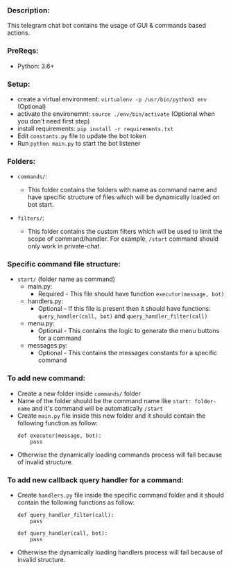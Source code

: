 ### Description:
This telegram chat bot contains the usage of GUI & commands based actions.

### PreReqs:
* Python: 3.6+

### Setup:
* create a virtual environment: `virtualenv -p /usr/bin/python3 env` (Optional)
* activate the environemnt: `source ./env/bin/activate` (Optional when you don't need first step)
* install requirements: `pip install -r requirements.txt`
* Edit `constants.py` file to update the bot token
* Run `python main.py` to start the bot listener


### Folders:
* `commands/`:
    * This folder contains the folders with name as command name and have specific
    structure of files which will be dynamically loaded on bot start.

* `filters/`:
    * This folder contains the custom filters which will be used to limit the scope of command/handler. For example, `/start` command should only work in private-chat.


### Specific command file structure:
* `start/` (folder name as command)
    * main.py:
        * Required - This file should have function `executor(message, bot)`
    * handlers.py:
        * Optional - If this file is present then it should have functions:
            `query_handler(call, bot)` and `query_handler_filter(call)`
    * menu.py:
        * Optional - This contains the logic to generate the menu buttons for a command
    * messages.py:
        * Optional - This contains the messages constants for a specific command

### To add new command:
* Create a new folder inside `commands/` folder 
* Name of the folder should be the command name like `start: folder-name` and it's command will be automatically `/start`
* Create `main.py` file inside this new folder and it should contain the following function as follow:
    ```
    def executor(message, bot):
        pass
    ```
* Otherwise the dynamically loading commands process will fail because of invalid structure.

### To add new callback query handler for a command:
* Create `handlers.py` file inside the specific command folder and it should contain the following functions as follow:
    ```
    def query_handler_filter(call):
        pass

    def query_handler(call, bot):
        pass
    ```
* Otherwise the dynamically loading handlers process will fail because of invalid structure.

